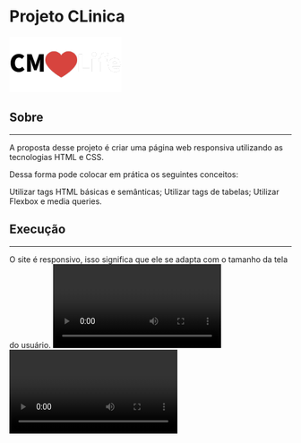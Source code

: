 # Projeto CLinica
![Logo, clinica](./assets/logo.png)

## Sobre
____________________________________________________________________
A proposta desse projeto é criar uma página web responsiva utilizando as tecnologias HTML e CSS.

Dessa forma  pode colocar em prática os seguintes conceitos:

Utilizar tags HTML básicas e semânticas;
Utilizar tags de tabelas;
Utilizar Flexbox e media queries.


## Execução
____________________________________________________________________
O site é responsivo, isso significa que ele se adapta com o tamanho da tela do usuário.
![video, tela jeia](./assets/tela-jeia.mp4)
![video, mobil](./assets/mobil.mp4)